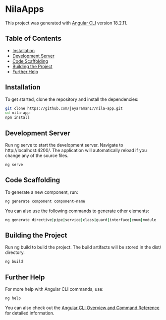 # NilaApps

This project was generated with [Angular CLI](https://github.com/angular/angular-cli) version 18.2.11.

## Table of Contents

- [Installation](#installation)
- [Development Server](#development-server)
- [Code Scaffolding](#code-scaffolding)
- [Building the Project](#building-the-project)
- [Further Help](#further-help)

## Installation

To get started, clone the repository and install the dependencies:

```bash
git clone https://github.com/jeyaraman17/nila-app.git
cd nila-app
npm install
```

## Development Server

Run ng serve to start the development server. Navigate to http://localhost:4200/. The application will automatically reload if you change any of the source files.

```bash
ng serve
```

## Code Scaffolding

To generate a new component, run:

```bash
ng generate component component-name
```

You can also use the following commands to generate other elements:

```bash
ng generate directive|pipe|service|class|guard|interface|enum|module
```

## Building the Project

Run ng build to build the project. The build artifacts will be stored in the dist/ directory.

```bash
ng build
```

## Further Help

For more help with Angular CLI commands, use:

```bash
ng help
```

You can also check out the [Angular CLI Overview and Command Reference](https://angular.dev/tools/cli) for detailed information.
